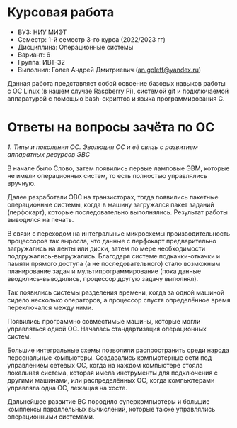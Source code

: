 # Курсовая работа
- ВУЗ: НИУ МИЭТ
- Семестр: 1-й семестр 3-го курса (2022/2023 гг) 
- Дисциплина: Операционные системы
- Вариант: 6
- Группа: ИВТ-32
- Выполнил: Голев Андрей Дмитриевич (an.goleff@yandex.ru)

Данная работа представляет собой освоение базовых навыков
работы с ОС Linux (в нашем случае Raspberry Pi), системой git
и подключаемой аппаратурой с помощью bash-скриптов и языка программирования C. 

# Ответы на вопросы зачёта по ОС

*1. Типы и поколения ОС. Эволюция ОС и её связь с развитием аппаратных ресурсов ЭВС*

В начале было Слово, затем появились первые ламповые ЭВМ, которые не имели операционных систем, то есть полностью управлялись вручную.

Далее разработали ЭВС на транзисторах, тогда появились пакетные операционные системы, когда в машину загружался пакет заданий (перфокарт), которые
последовательно выполнялись. Результат работы выводился на печать.

В связи с переходом на интегральные микросхемы производительность процессоров так выросла, что данные с перфокарт предварительно загружались на
ленты или диски, затем по мере необходимости подгружались-выгружались. Благодаря системе подкачки-откачки и памяти прямого доступа (а не последовательного)
стало возможным планирование задач и мультипрограммирование (пока данные вводились-выводились, процессор другую задачу выполнял).

Так появились системы разделения времени, когда за одной машиной сидело несколько операторов, а процессор спустя определённое время переключался
между ними.

Появились программно совместимые машины, которые могли управляться одной ОС. Началась стандартизация операционных систем.

Большие интегральные схемы позволили распространить среди народа персональные компьютеры. Создавались компьютерные сети под управлением
сетевых ОС, когда на каждом компьютере стояла локальная система, которая имела инструменты для подключения с другими машинами, или 
распределённых ОС, когда компьютерами управляла одна ОС, лежащая на хосте.

Дальнейшее развитие ВС породило суперкомпьютеры и большие комплексы параллельных вычислений, которые также управлялись операционными системами.
